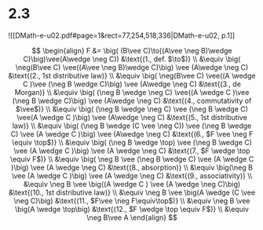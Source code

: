 
# 2.3
![[DMath-e-u02.pdf#page=1&rect=77,254,518,336|DMath-e-u02, p.1]]

$$
\begin{align}
F &= \big( (B\vee C)\to((A\vee \neg B)\wedge C)\big)\vee(A\wedge \neg C)) &\text{(1., def. $\to$)} \\
&\equiv \big( \neg(B\vee C) \vee((A\vee \neg B)\wedge C)\big) \vee (A\wedge \neg C) &\text{(2., 1st distributive law)} \\
&\equiv \big( \neg(B\vee C) \vee((A \wedge C )\vee (\neg B \wedge C)\big) \vee (A\wedge \neg C) &\text{(3., de Morgan)} \\
&\equiv \big( (\neg B \wedge \neg C) \vee((A \wedge C )\vee (\neg B \wedge C)\big) \vee (A\wedge \neg C) &\text{(4., commutativity of $\vee$)} \\
&\equiv \big( (\neg B \wedge \neg C) \vee (\neg B \wedge C) \vee(A \wedge C )\big) \vee (A\wedge \neg C) &\text{(5., 1st distributive law)} \\
&\equiv \big( (\neg B \wedge (C \vee \neg C)) \vee (\neg B \wedge C) \vee (A \wedge C )\big) \vee (A\wedge \neg C) &\text{(6., $F \vee \neg F \equiv \top$)} \\
&\equiv \big( (\neg B \wedge \top) \vee (\neg B \wedge C) \vee (A \wedge C )\big) \vee (A \wedge \neg C) &\text{(7., $F \wedge \top \equiv F$)} \\
&\equiv \big( \neg B \vee (\neg B \wedge C) \vee (A \wedge C )\big) \vee (A \wedge \neg C) &\text{(8., absorption)} \\
&\equiv \big(\neg B \vee (A \wedge C )\big) \vee (A \wedge \neg C) &\text{(9., associativity)} \\
&\equiv \neg B \vee \big((A \wedge C ) \vee (A \wedge \neg C)\big) &\text{(10., 1st distributive law)} \\
&\equiv \neg B \vee \big(A \wedge (C \vee \neg C)\big) &\text{(11., $F\vee \neg F\equiv\top$)} \\
&\equiv \neg B \vee \big(A \wedge \top\big) &\text{(12., $F \wedge \top \equiv F$)} \\
&\equiv \neg B\vee A
\end{align}
$$
